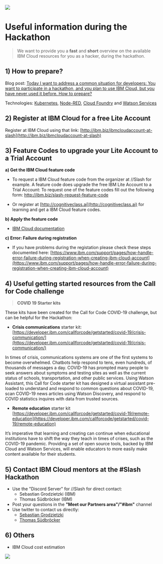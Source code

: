 ![](images/laptop-2557576_1920-hackathon-small.png)

# Useful information during the Hackathon 

> We want to provide you a **fast** and **short** overview on the available IBM Cloud resources for you as a hacker, during the hackathon.

## 1) How to prepare?

Blog post: [Today I want to address a common situation for developers: You want to participate in a hackathon, and you plan to use IBM Cloud, but you have never used it before. How to prepare?](https://suedbroecker.net/2020/09/15/updated-how-to-prepare-for-a-hackathon-with-ibm-cloud/)

Technologies: [Kubernetes](https://cloud.ibm.com/kubernetes/catalog/about?platformType=), [Node-RED](https://cloud.ibm.com/developer/appservice/create-app?starterKit=59c9d5bd-4d31-3611-897a-f94eea80dc9f&defaultLanguage=undefined),  [Cloud Foundry](https://cloud.ibm.com/cloudfoundry/overview) and [Watson Services](https://cloud.ibm.com/catalog?search=watson#search_results)

## 2) Register at IBM Cloud for a free Lite Account

Register at IBM Cloud using that link:
[http://ibm.biz/ibmcloudaccount-at-slash](http://ibm.biz/ibmcloudaccount-at-slash)

## 3) Feature Codes to upgrade your Lite Account to a Trial Account

**a) Get the IBM Cloud feature code**

* To request a IBM Cloud feature code from the organizer at //Slash for example. A feature code does upgrade the free IBM Lite Account to a Trial Account: To request one of the feature codes fill out the following form: [http://ibm.biz/slash-request-feature-code ](http://ibm.biz/slash-request-feature-code)

* Or register at [http://cognitiveclass.ai](http://cognitiveclass.ai) for learning and get a IBM Cloud feature codes.

**b) Apply the feature code**

* [IBM Cloud documentation](https://cloud.ibm.com/docs/account?topic=account-codes)

**c) Error: Failure during registration**

* If you have problems during the registation please check these steps documented here: [https://www.ibm.com/support/pages/how-handle-error-failure-during-registration-when-creating-ibm-cloud-account](https://www.ibm.com/support/pages/how-handle-error-failure-during-registration-when-creating-ibm-cloud-account)

## 4) Useful getting started resources from the Call for Code challenge

> **COVID 19 Starter kits**

These kits have been created for the Call for Code COVID-19 challenge, but can be helpful for the Hackathon:

* **Crisis communications** starter kit: [https://developer.ibm.com/callforcode/getstarted/covid-19/crisis-communication/](https://developer.ibm.com/callforcode/getstarted/covid-19/crisis-communication/)

In times of crisis, communications systems are one of the first systems to become overwhelmed. Chatbots help respond to tens, even hundreds, of thousands of messages a day. COVID-19 has prompted many people to seek answers about symptoms and testing sites as well as the current status of schools, transportation, and other public services. Using Watson Assistant, this Call for Code starter kit has designed a virtual assistant pre-loaded to understand and respond to common questions about COVID-19, scan COVID-19 news articles using Watson Discovery, and respond to COVID statistics inquires with data from trusted sources.

* **Remote education** starter kit [https://developer.ibm.com/callforcode/getstarted/covid-19/remote-education](https://developer.ibm.com/callforcode/getstarted/covid-19/remote-education)

It’s imperative that learning and creating can continue when educational institutions have to shift the way they teach in times of crises, such as the COVID-19 pandemic. Providing a set of open source tools, backed by IBM Cloud and Watson Services, will enable educators to more easily make content available for their students.

## 5) Contact IBM Cloud mentors at the #Slash Hackathon

* Use the "Discord Server" for //Slash for direct contact:
    * Sebastian Grodzietzki (IBM)
    * Thomas Südbröcker (IBM)
* Post your questions in the **"Meet our Partners area"/"#ibm"** channel
* Use twitter to contact us directly:
     * [Sebastian Grodzietzki](https://twitter.com/S_Grodzietzki)
     * [Thomas Südbröcker](https://twitter.com/tsuedbroecker)

## 6) Others

* IBM Cloud cost estimation

![](images/cost-estimation.gif)